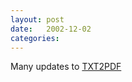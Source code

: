 ```yaml
---
layout: post
date:   2002-12-02
categories:
---
```

Many updates to <a href="rexx/txt2pdf">TXT2PDF</a>
